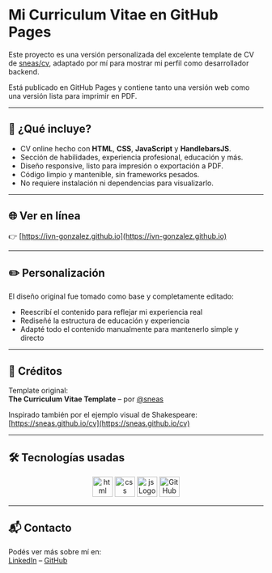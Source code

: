 # Mi Curriculum Vitae en GitHub Pages

Este proyecto es una versión personalizada del excelente template de CV de [sneas/cv](https://github.com/sneas/cv), adaptado por mí para mostrar mi perfil como desarrollador backend.

Está publicado en GitHub Pages y contiene tanto una versión web como una versión lista para imprimir en PDF.

---

## 📄 ¿Qué incluye?

- CV online hecho con **HTML**, **CSS**, **JavaScript** y **HandlebarsJS**.
- Sección de habilidades, experiencia profesional, educación y más.
- Diseño responsive, listo para impresión o exportación a PDF.
- Código limpio y mantenible, sin frameworks pesados.
- No requiere instalación ni dependencias para visualizarlo.

---

## 🌐 Ver en línea

👉 [https://ivn-gonzalez.github.io](https://ivn-gonzalez.github.io)

---

## ✏️ Personalización

El diseño original fue tomado como base y completamente editado:
- Reescribí el contenido para reflejar mi experiencia real
- Rediseñé la estructura de educación y experiencia
- Adapté todo el contenido manualmente para mantenerlo simple y directo

---

## 🤝 Créditos

Template original:  
**The Curriculum Vitae Template** – por [@sneas](https://github.com/sneas)

Inspirado también por el ejemplo visual de Shakespeare:  
[https://sneas.github.io/cv](https://sneas.github.io/cv)

---

## 🛠️ Tecnologías usadas
<p align="center">
	<img src="https://raw.githubusercontent.com/dheereshagrwal/colored-icons/f926a9cacef437021842aa53029d1b73fb03de15/svg/html.svg" alt="html Logo" width="40" />
	<img src="https://raw.githubusercontent.com/dheereshagrwal/colored-icons/f926a9cacef437021842aa53029d1b73fb03de15/svg/css.svg" alt="css Logo" width="40" />
	<img src="https://raw.githubusercontent.com/dheereshagrwal/colored-icons/f926a9cacef437021842aa53029d1b73fb03de15/svg/js.svg" alt="js Logo" width="40" />
	<img src="https://raw.githubusercontent.com/dheereshagrwal/colored-icons/f926a9cacef437021842aa53029d1b73fb03de15/svg/github.svg" alt="GitHub Pages Logo" width="40" />
</p>

---

## 📬 Contacto
Podés ver más sobre mí en:  
[LinkedIn](https://www.linkedin.com/in/ivn-gonzalez) – [GitHub](https://github.com/ivn-gonzalez)
